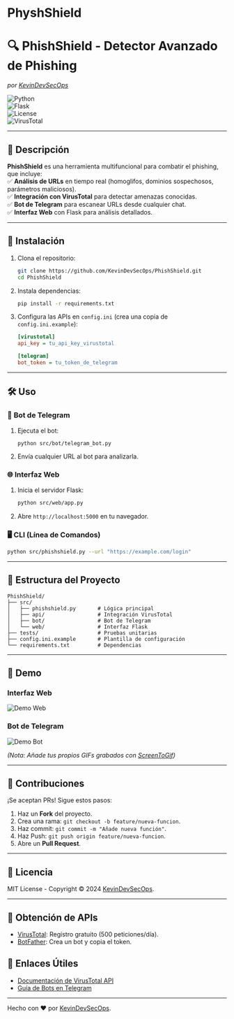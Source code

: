 # PhyshShield
# 🔍 **PhishShield** - Detector Avanzado de Phishing  
*por [KevinDevSecOps](https://github.com/KevinDevSecOps)*  

![Python](https://img.shields.io/badge/Python-3.8%2B-blue)  
![Flask](https://img.shields.io/badge/Flask-2.0-green)  
![License](https://img.shields.io/badge/License-MIT-red)  
![VirusTotal](https://img.shields.io/badge/Integración-VirusTotal-yellow)  

---

## 📌 **Descripción**  
**PhishShield** es una herramienta multifuncional para combatir el phishing, que incluye:  
✅ **Análisis de URLs** en tiempo real (homoglifos, dominios sospechosos, parámetros maliciosos).  
✅ **Integración con VirusTotal** para detectar amenazas conocidas.  
✅ **Bot de Telegram** para escanear URLs desde cualquier chat.  
✅ **Interfaz Web** con Flask para análisis detallados.  

---

## 🚀 **Instalación**  
1. Clona el repositorio:  
   ```bash
   git clone https://github.com/KevinDevSecOps/PhishShield.git
   cd PhishShield
   ```  
2. Instala dependencias:  
   ```bash
   pip install -r requirements.txt
   ```  
3. Configura las APIs en `config.ini` (crea una copia de `config.ini.example`):  
   ```ini
   [virustotal]
   api_key = tu_api_key_virustotal

   [telegram]
   bot_token = tu_token_de_telegram
   ```  

---

## 🛠 **Uso**  

### 🤖 **Bot de Telegram**  
1. Ejecuta el bot:  
   ```bash
   python src/bot/telegram_bot.py
   ```  
2. Envía cualquier URL al bot para analizarla.  

### 🌐 **Interfaz Web**  
1. Inicia el servidor Flask:  
   ```bash
   python src/web/app.py
   ```  
2. Abre `http://localhost:5000` en tu navegador.  

### 🖥 **CLI (Línea de Comandos)**  
```bash
python src/phishshield.py --url "https://example.com/login"
```  

---

## 📂 **Estructura del Proyecto**  
```
PhishShield/
├── src/
│   ├── phishshield.py       # Lógica principal
│   ├── api/                 # Integración VirusTotal
│   ├── bot/                 # Bot de Telegram
│   └── web/                 # Interfaz Flask
├── tests/                   # Pruebas unitarias
├── config.ini.example       # Plantilla de configuración
└── requirements.txt         # Dependencias
```

---

## 📸 **Demo**  
### Interfaz Web  
![Demo Web](assets/web_demo.gif)  

### Bot de Telegram  
![Demo Bot](assets/bot_demo.gif)  

*(Nota: Añade tus propios GIFs grabados con [ScreenToGif](https://www.screentogif.com/))*  

---

## 🤝 **Contribuciones**  
¡Se aceptan PRs! Sigue estos pasos:  
1. Haz un **Fork** del proyecto.  
2. Crea una rama: `git checkout -b feature/nueva-funcion`.  
3. Haz commit: `git commit -m "Añade nueva función"`.  
4. Haz Push: `git push origin feature/nueva-funcion`.  
5. Abre un **Pull Request**.  

---

## 📜 **Licencia**  
MIT License - Copyright © 2024 [KevinDevSecOps](https://github.com/KevinDevSecOps).  

---

## 🔑 Obtención de APIs  
- [VirusTotal](https://www.virustotal.com/gui/join-us): Registro gratuito (500 peticiones/día).  
- [BotFather](https://t.me/BotFather): Crea un bot y copia el token.
## 🔗 **Enlaces Útiles**  
- [Documentación de VirusTotal API](https://developers.virustotal.com/reference)  
- [Guía de Bots en Telegram](https://core.telegram.org/bots)  

---

Hecho con ❤️ por [KevinDevSecOps](https://github.com/KevinDevSecOps).  
```
